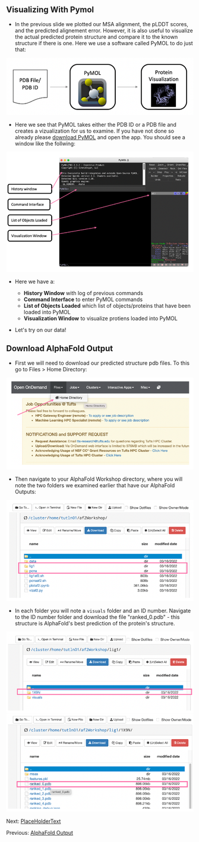 ## Visualizing With Pymol

- In the previous slide we plotted our MSA alignment, the pLDDT scores, and the predicted alignement error. However, it is also useful to visualize the actual predicted protein structure and compare it to the known structure if there is one. Here we use a software called PyMOL to do just that:

![](images/pymolOverview.png)

- Here we see that PyMOL takes either the PDB ID or a PDB file and creates a vizualization for us to examine. If you have not done so already please [download PyMOL](https://pymol.org/2/) and open the app. You should see a window like the follwing:

![](images/pymolSession.png)

- Here we have a:
  - **History Window** with log of previous commands
  - **Command Interface** to enter PyMOL commands
  - **List of Objects Loaded** which list of objects/proteins that have been loaded into PyMOL
  - **Visualization Window** to visualize protiens loaded into PyMOL

- Let's try on our data!

## Download AlphaFold Output

- First we will need to download our predicted structure pdb files. To this go to Files > Home Directory:

![](images/homeDir.png)

- Then navigate to your AlphaFold Workshop directory, where you will note the two folders we examined earlier that have our AlphaFold Outputs:

![](images/pdbFolders.png)

- In each folder you will note a `visuals` folder and an ID number. Navigate to the ID number folder and download the file "ranked_0.pdb" - this structure is AlphaFold's best prediction of the protein's structure.

![](images/id.png)
![](images/ranked0.png)

Next: [PlaceHolderText](../lesson5/lesson5.md)

Previous: [AlphaFold Output](../lesson3/lesson3.md)
